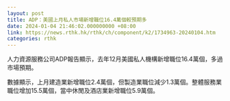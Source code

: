 ```yaml
---
layout: post
title: ADP：美國上月私人市場新增職位16.4萬個較預期多
date: 2024-01-04 21:46:02.000000000 +08:00
link: https://news.rthk.hk/rthk/ch/component/k2/1734963-20240104.htm
categories: rthk
---
```


人力資源服務公司ADP報告顯示，去年12月美國私人機構新增職位16.4萬個，多過市場預期。

數據顯示，上月建造業新增職位2.4萬個，但製造業職位減少1.3萬個。整體服務業職位增加15.5萬個，當中休閒及酒店業新增職位5.9萬個。
